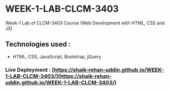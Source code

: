 # WEEK-1-LAB-CLCM-3403
Week-1 Lab of CLCM-3403 Course (Web Development with HTML, CSS and JS)

##  Technologies used :
- HTML, CSS, JavaScript, Bootstrap, jQuery

### Live Deployment : [https://shaik-rehan-uddin.github.io/WEEK-1-LAB-CLCM-3403/](https://shaik-rehan-uddin.github.io/WEEK-1-LAB-CLCM-3403/)
